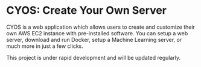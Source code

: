 # CYOS: Create Your Own Server

CYOS is a web application which allows users to create and customize their own AWS EC2 instance with pre-installed software. You can setup a web server, download and run Docker, setup a Machine Learning server, or much more in just a few clicks.

This project is under rapid development and will be updated regularly.
